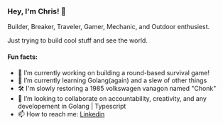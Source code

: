 ### Hey, I'm Chris! 👋

Builder, Breaker, Traveler, Gamer, Mechanic, and Outdoor enthusiest.

Just trying to build cool stuff and see the world.

#### Fun facts: 
  - 🔭 I’m currently working on building a round-based survival game!
  - 🌱 I’m currently learning Golang(again) and a slew of other things
  - 🛠️ I'm slowly restoring a 1985 volkswagen vanagon named "Chonk"
  - 👯 I’m looking to collaborate on accountability, creativity, and any developement in Golang | Typescript
  - 📫 How to reach me: [Linkedin](https://linkedin.com/in/csgado)
